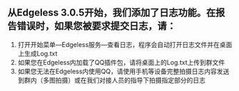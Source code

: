 ## 从Edgeless 3.0.5开始，我们添加了日志功能。在报告错误时，如果您被要求提交日志，请：
1. 打开开始菜单—Edgeless服务—查看日志，程序会自动打开日志文件并在桌面上生成Log.txt
2. 如果您在Edgeless内加载了QQ插件包，请将桌面上的Log.txt上传到群文件
3. 如果您无法在Edgeless内使用QQ，请使用手机等设备完整拍摄日志内容发送到群内（多图拍摄）或在我们对接人员的指导下拍摄指定部分的日志